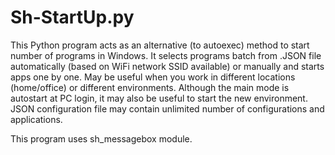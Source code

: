 # Sh-StartUp.py
This Python program acts as an alternative (to autoexec) method to start number of programs in Windows.
It selects programs batch from .JSON file automatically (based on WiFi network SSID available) or 
manually and starts apps one by one.
May be useful when you work in different locations (home/office) or different environments.
Although the main mode is autostart at PC login, it may also be useful to start the new environment.
JSON configuration file may contain unlimited number of configurations and applications.

This program uses sh_messagebox module.